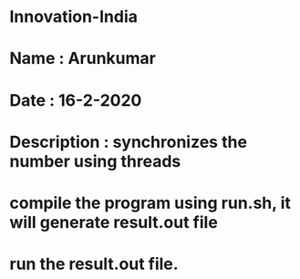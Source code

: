# Innovation-India
# Name                : Arunkumar
# Date                : 16-2-2020
# Description         : synchronizes the number using threads
# compile the program using run.sh, it will generate result.out file
# run the result.out file.
